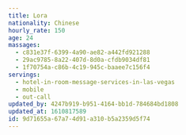 ```yaml
---
title: Lora
nationality: Chinese
hourly_rate: 150
age: 24
massages:
  - c831e37f-6399-4a90-ae82-a442fd921288
  - 29ac9785-8a22-407d-8d0a-cfdb9034df81
  - 1f70754a-c86b-4c19-945c-baaee7c156f4
servings:
  - hotel-in-room-message-services-in-las-vegas
  - mobile
  - out-call
updated_by: 4247b919-b951-4164-bb1d-784684bd1808
updated_at: 1610817589
id: 9d71655a-67a7-4d91-a310-b5a2359d5f74
---
```

